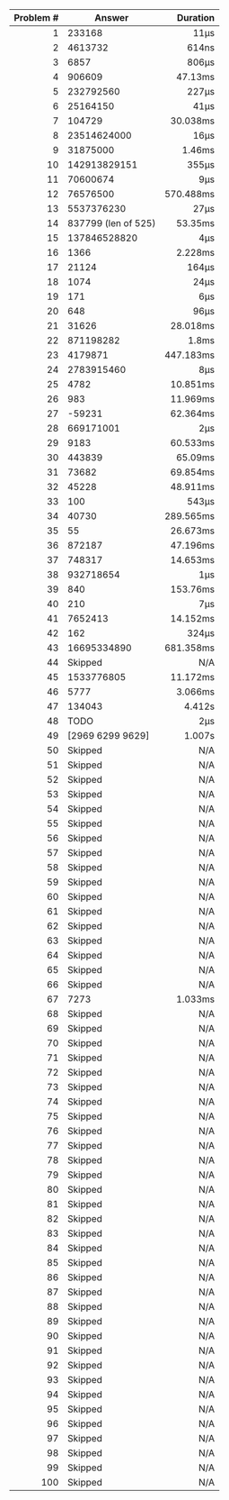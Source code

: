 |Problem #|Answer|Duration|
|-:|-|-:|
|1|233168|11µs|
|2|4613732|614ns|
|3|6857|806µs|
|4|906609|47.13ms|
|5|232792560|227µs|
|6|25164150|41µs|
|7|104729|30.038ms|
|8|23514624000|16µs|
|9|31875000|1.46ms|
|10|142913829151|355µs|
|11|70600674|9µs|
|12|76576500|570.488ms|
|13|5537376230|27µs|
|14|837799 (len of 525)|53.35ms|
|15|137846528820|4µs|
|16|1366|2.228ms|
|17|21124|164µs|
|18|1074|24µs|
|19|171|6µs|
|20|648|96µs|
|21|31626|28.018ms|
|22|871198282|1.8ms|
|23|4179871|447.183ms|
|24|2783915460|8µs|
|25|4782|10.851ms|
|26|983|11.969ms|
|27|-59231|62.364ms|
|28|669171001|2µs|
|29|9183|60.533ms|
|30|443839|65.09ms|
|31|73682|69.854ms|
|32|45228|48.911ms|
|33|100|543µs|
|34|40730|289.565ms|
|35|55|26.673ms|
|36|872187|47.196ms|
|37|748317|14.653ms|
|38|932718654|1µs|
|39|840|153.76ms|
|40|210|7µs|
|41|7652413|14.152ms|
|42|162|324µs|
|43|16695334890|681.358ms|
|44|Skipped|N/A|
|45|1533776805|11.172ms|
|46|5777|3.066ms|
|47|134043|4.412s|
|48|TODO|2µs|
|49|[2969 6299 9629]|1.007s|
|50|Skipped|N/A|
|51|Skipped|N/A|
|52|Skipped|N/A|
|53|Skipped|N/A|
|54|Skipped|N/A|
|55|Skipped|N/A|
|56|Skipped|N/A|
|57|Skipped|N/A|
|58|Skipped|N/A|
|59|Skipped|N/A|
|60|Skipped|N/A|
|61|Skipped|N/A|
|62|Skipped|N/A|
|63|Skipped|N/A|
|64|Skipped|N/A|
|65|Skipped|N/A|
|66|Skipped|N/A|
|67|7273|1.033ms|
|68|Skipped|N/A|
|69|Skipped|N/A|
|70|Skipped|N/A|
|71|Skipped|N/A|
|72|Skipped|N/A|
|73|Skipped|N/A|
|74|Skipped|N/A|
|75|Skipped|N/A|
|76|Skipped|N/A|
|77|Skipped|N/A|
|78|Skipped|N/A|
|79|Skipped|N/A|
|80|Skipped|N/A|
|81|Skipped|N/A|
|82|Skipped|N/A|
|83|Skipped|N/A|
|84|Skipped|N/A|
|85|Skipped|N/A|
|86|Skipped|N/A|
|87|Skipped|N/A|
|88|Skipped|N/A|
|89|Skipped|N/A|
|90|Skipped|N/A|
|91|Skipped|N/A|
|92|Skipped|N/A|
|93|Skipped|N/A|
|94|Skipped|N/A|
|95|Skipped|N/A|
|96|Skipped|N/A|
|97|Skipped|N/A|
|98|Skipped|N/A|
|99|Skipped|N/A|
|100|Skipped|N/A|
